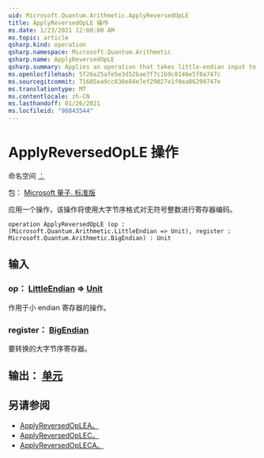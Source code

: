 ```yaml
---
uid: Microsoft.Quantum.Arithmetic.ApplyReversedOpLE
title: ApplyReversedOpLE 操作
ms.date: 1/23/2021 12:00:00 AM
ms.topic: article
qsharp.kind: operation
qsharp.namespace: Microsoft.Quantum.Arithmetic
qsharp.name: ApplyReversedOpLE
qsharp.summary: Applies an operation that takes little-endian input to a register encoding an unsigned integer using big-endian format.
ms.openlocfilehash: 5f26a25afe5e3d52bae7f7c1b9c8146e5f8a747c
ms.sourcegitcommit: 71605ea9cc630e84e7ef29027e1f0ea06299747e
ms.translationtype: MT
ms.contentlocale: zh-CN
ms.lasthandoff: 01/26/2021
ms.locfileid: "98843544"
---
```

# <a name="applyreversedople-operation"></a>ApplyReversedOpLE 操作

命名空间 [：](xref:Microsoft.Quantum.Arithmetic)

包： [Microsoft 量子. 标准版](https://nuget.org/packages/Microsoft.Quantum.Standard)


应用一个操作，该操作将使用大字节序格式对无符号整数进行寄存器编码。

```qsharp
operation ApplyReversedOpLE (op : (Microsoft.Quantum.Arithmetic.LittleEndian => Unit), register : Microsoft.Quantum.Arithmetic.BigEndian) : Unit
```


## <a name="input"></a>输入

### <a name="op--littleendian--unit"></a>op： [LittleEndian](xref:Microsoft.Quantum.Arithmetic.LittleEndian) => [Unit](xref:microsoft.quantum.lang-ref.unit) 

作用于小 endian 寄存器的操作。


### <a name="register--bigendian"></a>register： [BigEndian](xref:Microsoft.Quantum.Arithmetic.BigEndian)

要转换的大字节序寄存器。



## <a name="output--unit"></a>输出： [单元](xref:microsoft.quantum.lang-ref.unit)



## <a name="see-also"></a>另请参阅

- [ApplyReversedOpLEA。](xref:Microsoft.Quantum.Arithmetic.ApplyReversedOpLEA)
- [ApplyReversedOpLEC。](xref:Microsoft.Quantum.Arithmetic.ApplyReversedOpLEC)
- [ApplyReversedOpLECA。](xref:Microsoft.Quantum.Arithmetic.ApplyReversedOpLECA)